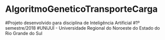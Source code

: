 # AlgoritmoGeneticoTransporteCarga

#Projeto desenvolvido para disciplina de Inteligência Artificial
#1º semestre/2018
#UNIJUÍ - Universidade Regional do Noroeste do Estado do Rio Grande do Sul
